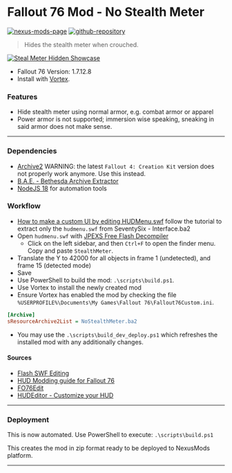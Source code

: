 # Fallout 76 Mod - No Stealth Meter
[![nexus-mods-page](https://img.shields.io/badge/Nexus%20Mod-No%20Stealth%20Meter%20-orange?style=flat-square&logo=spinrilla)](https://next.nexusmods.com/skyrimspecialedition/collections/jqekb9)
[![github-repository](https://img.shields.io/badge/GitHub-Repository-green?style=flat-square&logo=github)](https://github.com/rdok/fallout76_mod_no_stealth_meter)

> Hides the stealth meter when crouched.
 
[![Steal Meter Hidden Showcase](https://raw.githubusercontent.com/rdok/fallout76_mod_no_stealth_meter/main/documentation/stealth_meter_hidden_showcase.webp)](https://www.nexusmods.com/fallout76/mods/1070)

- Fallout 76 Version: 1.7.12.8
- Install with [Vortex](https://www.nexusmods.com/about/vortex/).

### Features
- Hide stealth meter using normal armor, e.g. combat armor or apparel
- Power armor is not supported; immersion wise speaking, sneaking in said armor does not make sense.

***

[//]: # (DO NOT EDIT: This file has been autogenerated, any changes will be overwritten)
### Dependencies
- [Archive2](https://www.nexusmods.com/fallout76/mods/546?tab=files&file_id=13110) WARNING: the latest `Fallout 4: Creation Kit` version does not properly work anymore. Use this instead.
- [B.A.E. - Bethesda Archive Extractor](https://www.nexusmods.com/fallout4/mods/78/?)
- [NodeJS 18](https://nodejs.org/en/blog/release/v18.12.0) for automation tools
 
### Workflow
- [How to make a custom UI by editing HUDMenu.swf](https://www.nexusmods.com/fallout4/articles/10) follow the tutorial to extract only the `hudmenu.swf` from SeventySix - Interface.ba2
- Open `hudmenu.swf` with [JPEXS Free Flash Decompiler](https://github.com/jindrapetrik/jpexs-decompiler/releases/tag/version20.1.0)
    - Click on the left sidebar, and then `Ctrl+F` to open the finder menu. Copy and paste `StealthMeter`.
- Translate the Y to 42000 for all objects in frame 1 (undetected), and frame 15 (detected mode)
- Save
- Use PowerShell to build the mod: `.\scripts\build.ps1`. 
- Use Vortex to install the newly created mod
- Ensure Vortex has enabled the mod by checking the file `%USERPROFILE%\Documents\My Games\Fallout 76\Fallout76Custom.ini`.
```ini
[Archive]
sResourceArchive2List = NoStealthMeter.ba2
```
- You may use the `.\scripts\build_dev_deploy.ps1` which refreshes the installed mod with any additionally changes.

#### Sources
- [Flash SWF Editing](https://wiki.nexusmods.com/index.php/Flash_SWF_Editing)
- [HUD Modding guide for Fallout 76](https://github.com/sdaskaliesku/fo76modding)
- [FO76Edit](https://www.nexusmods.com/fallout76/mods/30)
- [HUDEditor - Customize your HUD](https://www.nexusmods.com/fallout76/mods/953)

***

[//]: # (DO NOT EDIT: This file has been autogenerated, any changes will be overwritten)
### Deployment

This is now automated. Use PowerShell to execute: `.\scripts\build.ps1`

This creates the mod in zip format ready to be deployed to NexusMods platform.


***

[//]: # (DO NOT EDIT: This file has been autogenerated, any changes will be overwritten)

